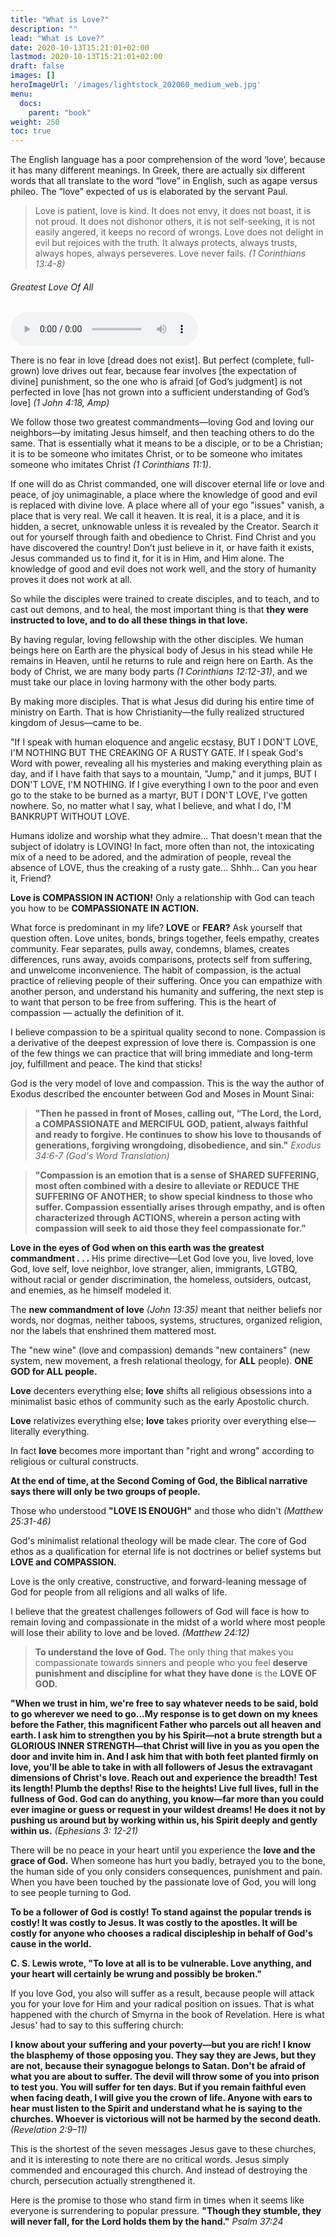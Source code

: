 ```yaml
---
title: "What is Love?"
description: ""
lead: "What is Love?"
date: 2020-10-13T15:21:01+02:00
lastmod: 2020-10-13T15:21:01+02:00
draft: false
images: []
heroImageUrl: '/images/lightstock_202060_medium_web.jpg'
menu:
  docs:
    parent: "book"
weight: 250
toc: true
---
```


The English language has a poor comprehension of the word ‘love’, because it has many different meanings. In Greek, there are actually six different words that all translate to the word “love” in English, such as agape versus phileo. The “love” expected of us is elaborated by the servant Paul.

> Love is patient, love is kind. It does not envy, it does not boast, it is not proud. It does not dishonor others, it is not self-seeking, it is not easily angered, it keeps no record of wrongs. Love does not delight in evil but rejoices with the truth. It always protects, always trusts, always hopes, always perseveres. Love never fails. *(1 Corinthians 13:4-8)*

<div class="audio-player-box">
  <h6>Greatest Love Of All</h6>
  <audio controls>
    <source src="https://www-jag-media.s3.us-east-2.amazonaws.com/Greatest-Love-Of-All-Ravi.mp3" type="audio/mpeg">
    Your browser does not support the audio element.
  </audio>
</div>

There is no fear in love [dread does not exist]. But perfect (complete, full-grown) love drives out fear, because fear involves [the expectation of divine] punishment, so the one who is afraid [of God’s judgment] is not perfected in love [has not grown into a sufficient understanding of God’s love] *(1 John 4:18, Amp)*

We follow those two greatest commandments—loving God and loving our neighbors—by imitating Jesus himself, and then teaching others to do the same. That is essentially what it means to be a disciple, or to be a Christian; it is to be someone who imitates Christ, or to be someone who imitates someone who imitates Christ *(1 Corinthians 11:1)*.

If one will do as Christ commanded, one will discover eternal life or love and peace, of joy unimaginable, a place where the knowledge of good and evil is replaced with divine love. A place where all of your ego "issues" vanish, a place that is very real. We call it heaven. It is real, it is a place, and it is hidden, a secret, unknowable unless it is revealed by the Creator. Search it out for yourself through faith and obedience to Christ. Find Christ and you have discovered the country! Don’t just believe in it, or have faith it exists, Jesus commanded us to find it, for it is in Him, and Him alone. The knowledge of good and evil does not work well, and the story of humanity proves it does not work at all. 

So while the disciples were trained to create disciples, and to teach, and to cast out demons, and to heal, the most important thing is that **they were instructed to love, and to do all these things in that love.**

By having regular, loving fellowship with the other disciples. We human beings here on Earth are the physical body of Jesus in his stead while He remains in Heaven, until he returns to rule and reign here on Earth. As the body of Christ, we are many body parts *(1 Corinthians 12:12-31)*, and we must take our place in loving harmony with the other body parts.

By making more disciples. That is what Jesus did during his entire time of ministry on Earth. That is how Christianity—the fully realized structured kingdom of Jesus—came to be.

"If I speak with human eloquence and angelic ecstasy, BUT I DON'T LOVE, I'M NOTHING BUT THE CREAKING OF A RUSTY GATE. If I speak God's Word with power, revealing all his mysteries and making everything plain as day, and if I have faith that says to a mountain, "Jump," and it jumps, BUT I DON'T LOVE, I'M NOTHING. If I give everything I own to the poor and even go to the stake to be burned as a martyr, BUT I DON'T LOVE, I've gotten nowhere. So, no matter what I say, what I believe, and what I do, I'M BANKRUPT WITHOUT LOVE.

Humans idolize and worship what they admire... That doesn't mean that the subject of idolatry is LOVING! In fact, more often than not, the intoxicating mix of a need to be adored, and the admiration of people, reveal the absence of LOVE, thus the creaking of a rusty gate... Shhh... Can you hear it, Friend?

**Love is COMPASSION IN ACTION!** Only a relationship with God can teach you how to be **COMPASSIONATE IN ACTION.**

What force is predominant in my life? **LOVE** or **FEAR?** Ask yourself that question often. Love unites, bonds, brings together, feels empathy, creates community. Fear separates, pulls away, condemns, blames, creates differences, runs away, avoids comparisons, protects self from suffering, and unwelcome inconvenience. The habit of compassion, is the actual practice of relieving people of their suffering. Once you can empathize with another person, and understand his humanity and suffering, the next step is to want that person to be free from suffering. This is the heart of compassion — actually the definition of it.

I believe compassion to be a spiritual quality second to none. Compassion is a derivative of the deepest expression of love there is. Compassion is one of the few things we can practice that will bring immediate and long-term joy, fulfillment and peace. The kind that sticks!

God is the very model of love and compassion. This is the way the author of Exodus described the encounter between God and Moses in Mount Sinai:

> **"Then he passed in front of Moses, calling out, “The Lord, the Lord, a COMPASSIONATE and MERCIFUL GOD, patient, always faithful and ready to forgive. He continues to show his love to thousands of generations, forgiving wrongdoing, disobedience, and sin."** *Exodus 34:6-7 (God's Word Translation)*

> **"Compassion is an emotion that is a sense of SHARED SUFFERING, most often combined with a desire to alleviate or REDUCE THE SUFFERING OF ANOTHER; to show special kindness to those who suffer. Compassion essentially arises through empathy, and is often characterized through ACTIONS, wherein a person acting with compassion will seek to aid those they feel compassionate for."**


**Love in the eyes of God when on this earth was the greatest commandment . . .** His prime directive—Let God love you, live loved, love God, love self, love neighbor, love stranger, alien, immigrants, LGTBQ, without racial or gender discrimination, the homeless, outsiders, outcast, and enemies, as he himself modeled it.

The **new commandment of love** *(John 13:35)* meant that neither beliefs nor words, nor dogmas, neither taboos, systems, structures, organized religion, nor the labels that enshrined them mattered most.

The "new wine" (love and compassion) demands "new containers" (new system, new movement, a fresh relational theology, for **ALL** people). **ONE GOD for ALL people.**

**Love** decenters everything else; **love** shifts all religious obsessions into a minimalist basic ethos of community such as the early Apostolic church.

**Love** relativizes everything else; **love** takes priority over everything else—literally everything.

In fact **love** becomes more important than "right and wrong" according to religious or cultural constructs.

**At the end of time, at the Second Coming of God, the Biblical narrative says there will only be two groups of people.**

Those who understood **"LOVE IS ENOUGH"** and those who didn't *(Matthew 25:31-46)*

God's minimalist relational theology will be made clear. The core of God ethos as a qualification for eternal life is not doctrines or belief systems but **LOVE and COMPASSION.**

Love is the only creative, constructive, and forward-leaning message of God for people from all religions and all walks of life.

I believe that the greatest challenges followers of God will face is how to remain loving and compassionate in the midst of a world where most people will lose their ability to love and be loved. *(Matthew 24:12)*

> **To understand the love of God.** The only thing that makes you compassionate towards sinners and people who you feel **deserve punishment and discipline for what they have done** is the **LOVE OF GOD.**

**"When we trust in him, we're free to say whatever needs to be said, bold to go wherever we need to go...My response is to get down on my knees before the Father, this magnificent Father who parcels out all heaven and earth. I ask him to strengthen you by his Spirit—not a brute strength but a GLORIOUS INNER STRENGTH—that Christ will live in you as you open the door and invite him in. And I ask him that with both feet planted firmly on love, you'll be able to take in with all followers of Jesus the extravagant dimensions of Christ's love. Reach out and experience the breadth! Test its length! Plumb the depths! Rise to the heights! Live full lives, full in the fullness of God. God can do anything, you know—far more than you could ever imagine or guess or request in your wildest dreams! He does it not by pushing us around but by working within us, his Spirit deeply and gently within us.** *(Ephesians 3: 12-21)*

There will be no peace in your heart until you experience the **love and the grace of God.** When someone has hurt you badly, betrayed you to the bone, the human side of you only considers consequences, punishment and pain. When you have been touched by the passionate love of God, you will long to see people turning to God.

**To be a follower of God is costly! To stand against the popular trends is costly! It was costly to Jesus. It was costly to the apostles. It will be costly for anyone who chooses a radical discipleship in behalf of God's cause in the world.**

**C. S. Lewis wrote, "To love at all is to be vulnerable. Love anything, and your heart will certainly be wrung and possibly be broken."**

If you love God, you also will suffer as a result, because people will attack you for your love for Him and your radical position on issues. That is what happened with the church of Smyrna in the book of Revelation. Here is what Jesus' had to say to this suffering church:

**I know about your suffering and your poverty—but you are rich! I know the blasphemy of those opposing you. They say they are Jews, but they are not, because their synagogue belongs to Satan. Don't be afraid of what you are about to suffer. The devil will throw some of you into prison to test you. You will suffer for ten days. But if you remain faithful even when facing death, I will give you the crown of life. Anyone with ears to hear must listen to the Spirit and understand what he is saying to the churches. Whoever is victorious will not be harmed by the second death.** *(Revelation 2:9–11)*

This is the shortest of the seven messages Jesus gave to these churches, and it is interesting to note there are no critical words. Jesus simply commended and encouraged this church. And instead of destroying the church, persecution actually strengthened it.

Here is the promise to those who stand firm in times when it seems like everyone is surrendering to popular pressure. **"Though they stumble, they will never fall, for the Lord holds them by the hand."** *Psalm 37:24*
